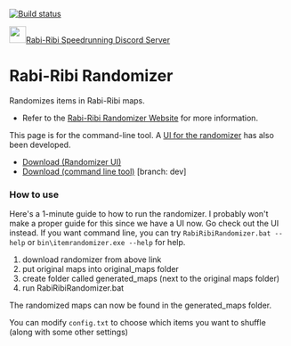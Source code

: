 [![Build status](https://ci.appveyor.com/api/projects/status/wv15wfiegbymmyg3/branch/dev?svg=true)](https://ci.appveyor.com/project/wcko87/rabiribi-randomizer/branch/dev)

<a href="https://discord.gg/dDfpNAr"><img src="https://discordapp.com/assets/f8389ca1a741a115313bede9ac02e2c0.svg" height="30">Rabi-Ribi Speedrunning Discord Server</a>

# Rabi-Ribi Randomizer
Randomizes items in Rabi-Ribi maps.
* Refer to the [Rabi-Ribi Randomizer Website](https://wcko87.github.io/rabiribi-randomizer/) for more information.

This page is for the command-line tool. A [UI for the randomizer](https://github.com/AzureHakua/rabiribi-randomizer-ui) has also been developed.
* [Download (Randomizer UI)](https://ci.appveyor.com/project/wcko87/rabiribi-randomizer-ui-rc94b/build/artifacts)
* [Download (command line tool)](https://ci.appveyor.com/project/wcko87/rabiribi-randomizer/build/artifacts?branch=dev) [branch: dev]

### How to use
Here's a 1-minute guide to how to run the randomizer. I probably won't make a proper guide for this since we have a UI now. Go check out the UI instead. If you want command line, you can try `RabiRibiRandomizer.bat --help` or `bin\itemrandomizer.exe --help` for help.

1. download randomizer from above link
2. put original maps into original_maps folder
3. create folder called generated_maps (next to the original maps folder)
4. run RabiRibiRandomizer.bat

The randomized maps can now be found in the generated_maps folder.

You can modify `config.txt` to choose which items you want to shuffle (along with some other settings)

